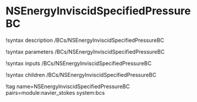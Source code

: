 # NSEnergyInviscidSpecifiedPressureBC

!syntax description /BCs/NSEnergyInviscidSpecifiedPressureBC

!syntax parameters /BCs/NSEnergyInviscidSpecifiedPressureBC

!syntax inputs /BCs/NSEnergyInviscidSpecifiedPressureBC

!syntax children /BCs/NSEnergyInviscidSpecifiedPressureBC

!tag name=NSEnergyInviscidSpecifiedPressureBC pairs=module:navier_stokes system:bcs
